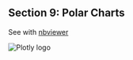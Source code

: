 Section 9: Polar Charts
-------------------------------

See with
[nbviewer](http://nbviewer.ipython.org/github/plotly/python-user-guide/blob/master/s9_polar/s9_polar.ipynb)

![Plotly logo](http://i.imgur.com/4vwuxdJ.png)
